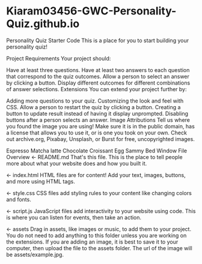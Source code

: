# Kiaram03456-GWC-Personality-Quiz.github.io
Personality Quiz Starter Code
This is a place for you to start building your personality quiz!

Project Requirements
Your project should:

Have at least three questions.
Have at least two answers to each question that correspond to the quiz outcomes.
Allow a person to select an answer by clicking a button.
Display different outcomes for different combinations of answer selections.
Extensions
You can extend your project further by:

Adding more questions to your quiz.
Customizing the look and feel with CSS.
Allow a person to restart the quiz by clicking a button.
Creating a button to update result instead of having it display unprompted.
Disabling buttons after a person selects an answer.
Image Attributions
Tell us where you found the image you are using! Make sure it is in the public domain, has a license that allows you to use it, or is one you took on your own. Check out archive.org, Pixabay, Unsplash, or Burst for free, uncopyrighted images.

Espresso
Matcha latte
Chocolate Croissant
Egg Sammy
Bed
Window
File Overview
← README.md
That's this file. This is the place to tell people more about what your website does and how you built it.

← index.html
HTML files are for content! Add your text, images, buttons, and more using HTML tags.

← style.css
CSS files add styling rules to your content like changing colors and fonts.

← script.js
JavaScript files add interactivity to your website using code. This is where you can listen for events, then take an action.

← assets
Drag in assets, like images or music, to add them to your project. You do not need to add anything to this folder unless you are working on the extensions. If you are adding an image, it is best to save it to your computer, then upload the file to the assets folder. The url of the image will be assets/example.jpg.
